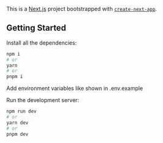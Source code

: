 This is a [Next.js](https://nextjs.org/) project bootstrapped with [`create-next-app`](https://github.com/vercel/next.js/tree/canary/packages/create-next-app).

## Getting Started

Install all the dependencies: 
```bash
npm i
# or
yarn
# or
pnpm i
```
Add environment variables like shown in .env.example

Run the development server:

```bash
npm run dev
# or
yarn dev
# or
pnpm dev
```
